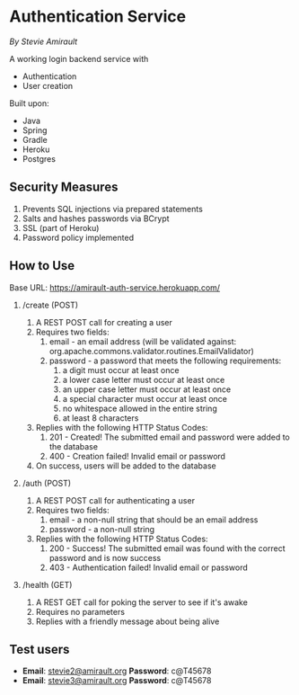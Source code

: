 # Authentication Service
*By Stevie Amirault*

A working login backend service with
* Authentication
* User creation

Built upon:
* Java
* Spring
* Gradle
* Heroku
* Postgres

## Security Measures
1. Prevents SQL injections via prepared statements
2. Salts and hashes passwords via BCrypt
3. SSL (part of Heroku)
4. Password policy implemented

## How to Use

Base URL: https://amirault-auth-service.herokuapp.com/

1. /create (POST)
	1. A REST POST call for creating a user
	2. Requires two fields:
		1. email - an email address (will be validated against: org.apache.commons.validator.routines.EmailValidator)
		2. password - a password that meets the following requirements:
			1. a digit must occur at least once
			2. a lower case letter must occur at least once
			3. an upper case letter must occur at least once
			4. a special character must occur at least once
			5. no whitespace allowed in the entire string
			6. at least 8 characters
	3. Replies with the following HTTP Status Codes:
		1. 201 - Created! The submitted email and password were added to the database
		2. 400 - Creation failed! Invalid email or password
	4. On success, users will be added to the database
	
2. /auth (POST)
	1. A REST POST call for authenticating a user
	2. Requires two fields:
		1. email - a non-null string that should be an email address
		2. password - a non-null string
	3. Replies with the following HTTP Status Codes:
		1. 200 - Success! The submitted email was found with the correct password and is now success
		2. 403 - Authentication failed! Invalid email or password
3. /health (GET)
	1. A REST GET call for poking the server to see if it's awake
	2. Requires no parameters
	3. Replies with a friendly message about being alive
	
## Test users

* **Email**: stevie2@amirault.org **Password**: c@T45678
* **Email**: stevie3@amirault.org **Password**: c@T45678
	